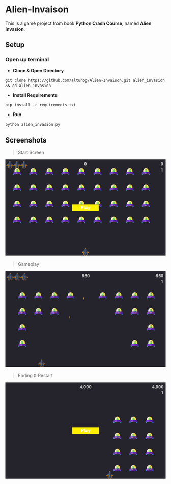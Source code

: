 # Alien-Invaison

This is a game project from book **Python Crash Course**, named **Alien Invasion**.

## Setup

### Open up terminal

- **Clone & Open Directory**

```Shell
git clone https://github.com/altunog/Alien-Invaison.git alien_invasion && cd alien_invasion
```

- **Install Requirements**

```Shell
pip install -r requirements.txt
```

- **Run**

```Bash
python alien_invasion.py
```

## Screenshots

> Start Screen

![Begining](gameplay/begin.png)

> Gameplay

![Gameplay](gameplay/gameplay.png)

> Ending & Restart

![Ending](gameplay/ending.png)
